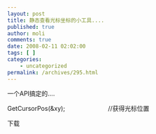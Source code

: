 ```yaml
---
layout: post
title: 静态查看光标坐标的小工具....
published: true
author: moli
comments: true
date: 2008-02-11 02:02:00
tags: [ ]
categories:
    - uncategorized
permalink: /archives/295.html
---
```



一个API搞定的&#8230;.

GetCursorPos(&xy);&nbsp;&nbsp;&nbsp;&nbsp;&nbsp;&nbsp;&nbsp;&nbsp;&nbsp;&nbsp;&nbsp;&nbsp;&nbsp;&nbsp;&nbsp;&nbsp;&nbsp;&nbsp;&nbsp;&nbsp;&nbsp;&nbsp;&nbsp;&nbsp; //获得光标位置

下载